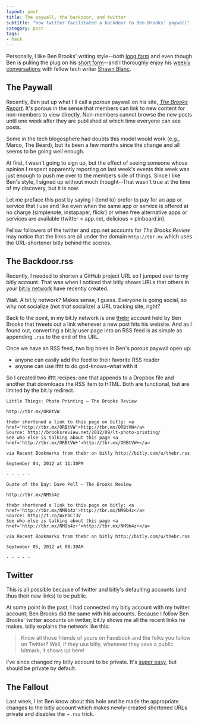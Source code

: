 ```yaml
---
layout: post
title: The paywall, the backdoor, and twitter
subtitle: "how twitter facilitated a backdoor to Ben Brooks' paywall"
category: post
tags:
- hack
---
```


Personally, I like Ben Brooks' writing style--both [long form](http://brooksreview.net/)  and even though Ben is pulling the plug on his [short form](http://twitter.com/benjaminbrooks/)--and I thoroughly enjoy his [weekly conversations](http://thebbpodcast.com/) with fellow tech writer [Shawn Blanc](http://shawnblanc.net/).

<!--more-->

## The Paywall ##

Recently, Ben put up what I'll call a *porous* paywall on his site, [*The Brooks Report*](http://brooksreview.net). It's porous in the sense that members can link to new content for non-members to view directly. Non-members cannot browse the new posts until one week after they are published at which time everyone can see posts.

Some in the tech blogosphere had doubts this model would work (e.g., Marco, The Beard), but its been a few months since the change and all seems to be going well enough.

At first, I wasn't going to sign up, but the effect of seeing someone whose opinion I respect apparently reporting on last week's events this week was just enough to push me over to the members side of things. Since I like Ben's style, I signed up without much thought--That wasn't true at the time of my discovery, but it is now.

<aside>Let me preface this post by saying I (tend to) prefer to pay for an app or service that I use and like even when the same app or service is offered at no charge (simplenote, instapaper, flickr) or when free alternative apps or services are available (twitter &lt; app.net, delicious &lt; pinboard.in).</aside>

Fellow followers of the twitter and app.net accounts for *The Brooks Review* may notice that the links are all under the domain `http://tbr.mx` which uses the URL-shortener bitly behind the scenes.

## The Backdoor.rss ##

Recently, I needed to shorten a GitHub project URL so I jumped over to my bitly account. That was when I noticed that bitly shows URLs that others in your [bit.ly network](https://bitly.com/a/network) have recently created.

Wait. A bit.ly network? Makes sense, I guess. Everyone is going social, so why not socialize (not *that* socialize) a URL tracking site, right?

Back to the point, in my bit.ly network is one [thebr](http://bitly.com/u/thebr) account held by Ben Brooks that tweets out a link whenever a new post hits his website. And as I found out, converting a bit.ly user page into an RSS feed is as simple as appending `.rss` to the end of the URL.

Once we have an RSS feed, two big holes in Ben's porous paywall open up:

- anyone can easily add the feed to their favorite RSS reader
- anyone can use ifttt to do god-knows-what with it

So I created two ifttt recipes: one that appends to a Dropbox file and another that downloads the RSS item to HTML. Both are functional, but are limited by the bit.ly redirect.

```
Little Things: Photo Printing — The Brooks Review

http://tbr.mx/ORBtVW

thebr shortened a link to this page on bitly: <a href='http://tbr.mx/ORBtVW'>http://tbr.mx/ORBtVW</a>
Source: http://brooksreview.net/2012/09/lt-photo-printing/ 
See who else is talking about this page <a href='http://tbr.mx/ORBtVW+'>http://tbr.mx/ORBtVW+</a>

via Recent Bookmarks from thebr on bitly http://bitly.com/u/thebr.rss

September 04, 2012 at 11:30PM 

- - - - - 

Quote of the Day: Dave Pell — The Brooks Review

http://tbr.mx/NM9b4z

thebr shortened a link to this page on bitly: <a href='http://tbr.mx/NM9b4z'>http://tbr.mx/NM9b4z</a>
Source: http://t.co/WxPbCT3V 
See who else is talking about this page <a href='http://tbr.mx/NM9b4z+'>http://tbr.mx/NM9b4z+</a>

via Recent Bookmarks from thebr on bitly http://bitly.com/u/thebr.rss

September 05, 2012 at 08:39AM 

- - - - - 
```

## Twitter ##

This is all possible because of twitter and bitly's defaulting accounts (and thus their new links) to be public.

At some point in the past, I had connected my bitly account with my twitter account; Ben Brooks did the same with his accounts. Because I follow Ben Brooks' twitter accounts on twitter, bit.ly shows me all the recent links he makes. bitly explains the network like this:

> Know all those friends of yours on Facebook and the folks you follow on Twitter? Well, if they use bitly, whenever they save a public bitmark, it shows up here!

I've since changed my bitly account to be private. It's [super easy](http://bitly.com/a/settings/saving), but should be private by default.

## The Fallout ##

Last week, I let Ben know about this hole and he made the appropriate changes to the bitly account which makes newly-created shortened URLs private and disables the +`.rss` trick.
